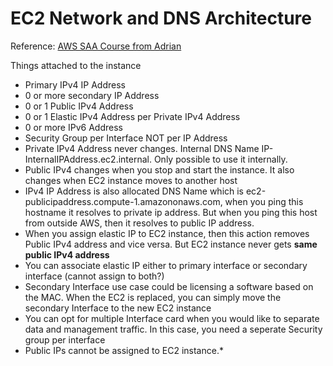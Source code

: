 # EC2 Network and DNS Architecture

Reference: [AWS SAA Course from Adrian](https://learn.cantrill.io/) 

Things attached to the instance

* Primary IPv4 IP Address
* 0 or more secondary IP Address
* 0 or 1 Public IPv4 Address
* 0 or 1 Elastic IPv4 Address per Private IPv4 Address
* 0 or more IPv6 Address
* Security Group per Interface NOT per IP Address
* Private IPv4 Address never changes. Internal DNS Name IP-InternalIPAddress.ec2.internal. Only possible to use it internally.
* Public IPv4 changes when you stop and start the instance. It also changes when EC2 instance moves to another host
* IPv4 IP Address is also allocated DNS Name which is ec2-publicipaddress.compute-1.amazononaws.com, when you ping this hostname it resolves to private ip address. But when you ping this host from outside AWS, then it resolves to public IP address.
* When you assign elastic IP to EC2 instance, then this action removes Public IPv4 address and vice versa. But EC2 instance never gets **same public IPv4 address**
* You can associate elastic IP either to primary interface or secondary interface (cannot assign to both?)
* Secondary Interface use case could be licensing a software based on the MAC. When the EC2 is replaced, you can simply move the secondary Interface to the new EC2 instance
* You can opt for multiple Interface card when you would like to separate data and management traffic. In this case, you need a seperate Security group per interface
* Public IPs cannot be assigned to EC2 instance.* 